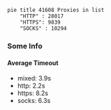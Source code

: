 
```mermaid
pie title 41608 Proxies in list
    "HTTP" : 28017
    "HTTPS": 9839
    "SOCKS" : 10294
```

### Some Info
#### Average Timeout

- mixed: 3.9s
- http: 2.2s
- https: 8.2s
- socks: 6.3s